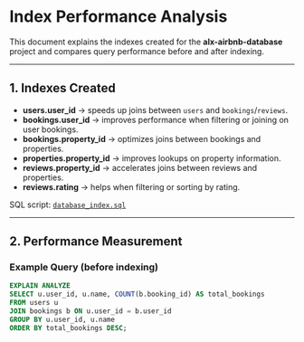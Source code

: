 # Index Performance Analysis

This document explains the indexes created for the **alx-airbnb-database** project and compares query performance before and after indexing.

---

## 1. Indexes Created
- **users.user_id** → speeds up joins between `users` and `bookings`/`reviews`.
- **bookings.user_id** → improves performance when filtering or joining on user bookings.
- **bookings.property_id** → optimizes joins between bookings and properties.
- **properties.property_id** → improves lookups on property information.
- **reviews.property_id** → accelerates joins between reviews and properties.
- **reviews.rating** → helps when filtering or sorting by rating.

SQL script: [`database_index.sql`](./database_index.sql)

---

## 2. Performance Measurement

### Example Query (before indexing)
```sql
EXPLAIN ANALYZE
SELECT u.user_id, u.name, COUNT(b.booking_id) AS total_bookings
FROM users u
JOIN bookings b ON u.user_id = b.user_id
GROUP BY u.user_id, u.name
ORDER BY total_bookings DESC;
